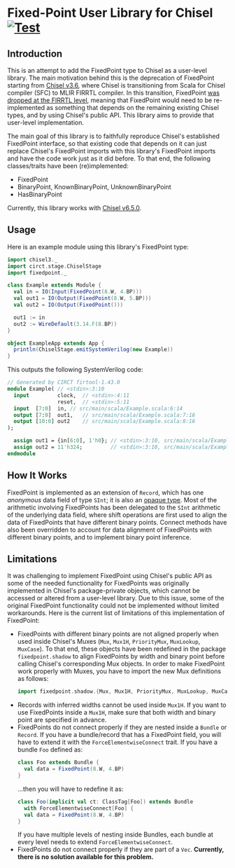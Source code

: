 # Fixed-Point User Library for Chisel [![Test](https://github.com/ucb-bar/fixedpoint/actions/workflows/test.yml/badge.svg?branch=master)](https://github.com/ucb-bar/fixedpoint/actions)

## Introduction

This is an attempt to add the FixedPoint type to Chisel as a user-level library. The main motivation behind this is the deprecation of FixedPoint starting from [Chisel v3.6](https://github.com/chipsalliance/chisel/releases/v3.6.0), where Chisel is transitioning from Scala for Chisel compiler (SFC) to MLIR FIRRTL compiler. In this transition, FixedPoint [was dropped at the FIRRTL level](https://github.com/chipsalliance/chisel/issues/3161), meaning that FixedPoint would need to be re-implemented as something that depends on the remaining existing Chisel types, and by using Chisel's public API. This library aims to provide that user-level implementation.

The main goal of this library is to faithfully reproduce Chisel's established FixedPoint interface, so that existing code that depends on it can just replace Chisel's FixedPoint imports with this library's FixedPoint imports and have the code
work just as it did before. To that end, the following classes/traits have been (re)implemented:
* FixedPoint
* BinaryPoint, KnownBinaryPoint, UnknownBinaryPoint
* HasBinaryPoint

Currently, this library works with [Chisel v6.5.0](https://github.com/chipsalliance/chisel/releases/v6.5.0).

## Usage

Here is an example module using this library's FixedPoint type:

```scala
import chisel3._
import circt.stage.ChiselStage
import fixedpoint._

class Example extends Module {
  val in = IO(Input(FixedPoint(8.W, 4.BP)))
  val out1 = IO(Output(FixedPoint(8.W, 5.BP)))
  val out2 = IO(Output(FixedPoint()))

  out1 := in
  out2 := WireDefault(3.14.F(8.BP))
}

object ExampleApp extends App {
  println(ChiselStage.emitSystemVerilog(new Example))
}
```

This outputs the following SystemVerilog code:

```systemverilog
// Generated by CIRCT firtool-1.43.0
module Example(	// <stdin>:3:10
  input         clock,	// <stdin>:4:11
                reset,	// <stdin>:5:11
  input  [7:0]  in,	// src/main/scala/Example.scala:6:14
  output [7:0]  out1,	// src/main/scala/Example.scala:7:16
  output [10:0] out2	// src/main/scala/Example.scala:8:16
);

  assign out1 = {in[6:0], 1'h0}; // <stdin>:3:10, src/main/scala/Example.scala:10:8
  assign out2 = 11'h324;         // <stdin>:3:10, src/main/scala/Example.scala:11:22
endmodule
```  

## How It Works

FixedPoint is implemented as an extension of `Record`, which has one *anonymous* data field of type `SInt`; it is also an [opaque type](https://github.com/chipsalliance/chisel/blob/v5.1.0/core/src/main/scala/chisel3/experimental/OpaqueType.scala). Most of the arithmetic involving FixedPoints has been delegated to the `SInt` arithmetic of the underlying data field, where shift operations are first used to align the data of FixedPoints that have different binary points. Connect methods have also been  overridden to account for data alignment of FixedPoints with different binary points, and to implement binary point inference.

## Limitations

It was challenging to implement FixedPoint using Chisel's public API as some of the needed functionality for FixedPoints was originally implemented in Chisel's package-private objects, which cannot be accessed or altered from a user-level library. Due to this issue, some of the original FixedPoint functionality could not be implemented without limited workarounds. Here is the current list of limitations of this implementation of FixedPoint:
* FixedPoints with different binary points are not aligned properly when used inside Chisel's Muxes (`Mux`, `Mux1H`, `PriorityMux`, `MuxLookup`, `MuxCase`). To that end, these objects have been redefined in the package `fixedpoint.shadow` to align FixedPoints by width and binary point before calling Chisel's corresponding Mux objects. In order to make FixedPoint work properly with Muxes, you have to import the new Mux definitions as follows:
  ```scala
  import fixedpoint.shadow.{Mux, Mux1H, PriorityMux, MuxLookup, MuxCase}
  ```
* Records with inferred widths cannot be used inside `Mux1H`. If you want to use FixedPoints inside a `Mux1H`, make sure that both width and binary point are specified in advance.
* FixedPoints do not connect properly if they are nested inside a `Bundle` or `Record`. If you have a bundle/record that has a FixedPoint field, you will have to extend it with the `ForceElementwiseConnect` trait. If you have a bundle `Foo` defined as:
  ```scala
  class Foo extends Bundle {
    val data = FixedPoint(8.W, 4.BP)
  }
  ```
  ...then you will have to redefine it as:
  ```scala
  class Foo(implicit val ct: ClassTag[Foo]) extends Bundle
    with ForceElementwiseConnect[Foo] {
    val data = FixedPoint(8.W, 4.BP)
  }
  ```
  If you have multiple levels of nesting inside Bundles, each bundle at every level
needs to extend `ForceElementwiseConnect`.
* FixedPoints do not connect properly if they are part of a `Vec`. **Currently, there is no solution available for this problem.**
